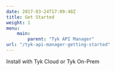 ```yaml
---
date: 2017-03-24T17:09:48Z
title: Get Started
weight: 1
menu: 
    main:
        parent: "Tyk API Manager"
url: "/tyk-api-manager-getting-started"
---
```


Install with Tyk Cloud or Tyk On-Prem